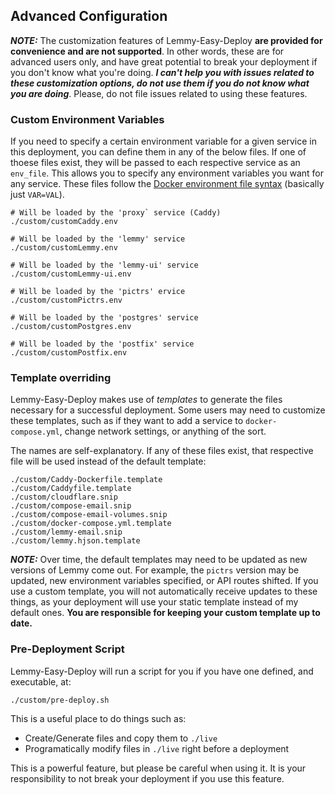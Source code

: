 Advanced Configuration
---

***NOTE:*** The customization features of Lemmy-Easy-Deploy **are provided for convenience and are not supported**. In other words, these are for advanced users only, and have great potential to break your deployment if you don't know what you're doing. ***I can't help you with issues related to these customization options, do not use them if you do not know what you are doing***. Please, do not file issues related to using these features.

### Custom Environment Variables

If you need to specify a certain environment variable for a given service in this deployment, you can define them in any of the below files. If one of thoese files exist, they will be passed to each respective service as an `env_file`. This allows you to specify any environment variables you want for any service. These files follow the [Docker environment file syntax](https://docs.docker.com/compose/environment-variables/env-file/) (basically just `VAR=VAL`).

```
# Will be loaded by the 'proxy` service (Caddy)
./custom/customCaddy.env

# Will be loaded by the 'lemmy' service
./custom/customLemmy.env

# Will be loaded by the 'lemmy-ui' service
./custom/customLemmy-ui.env

# Will be loaded by the 'pictrs' ervice
./custom/customPictrs.env

# Will be loaded by the 'postgres' service
./custom/customPostgres.env

# Will be loaded by the 'postfix' service
./custom/customPostfix.env
```

### Template overriding

Lemmy-Easy-Deploy makes use of *templates* to generate the files necessary for a successful deployment. Some users may need to customize these templates, such as if they want to add a service to `docker-compose.yml`, change network settings, or anything of the sort.

The names are self-explanatory. If any of these files exist, that respective file will be used instead of the default template:

```
./custom/Caddy-Dockerfile.template
./custom/Caddyfile.template
./custom/cloudflare.snip
./custom/compose-email.snip
./custom/compose-email-volumes.snip
./custom/docker-compose.yml.template
./custom/lemmy-email.snip
./custom/lemmy.hjson.template
```

***NOTE:*** Over time, the default templates may need to be updated as new versions of Lemmy come out. For example, the `pictrs` version may be updated, new environment variables specified, or API routes shifted. If you use a custom template, you will not automatically receive updates to these things, as your deployment will use your static template instead of my default ones. **You are responsible for keeping your custom template up to date.**

### Pre-Deployment Script

Lemmy-Easy-Deploy will run a script for you if you have one defined, and executable, at:

```
./custom/pre-deploy.sh
```

This is a useful place to do things such as:

- Create/Generate files and copy them to `./live`
- Programatically modify files in `./live` right before a deployment

This is a powerful feature, but please be careful when using it. It is your responsibility to not break your deployment if you use this feature.
